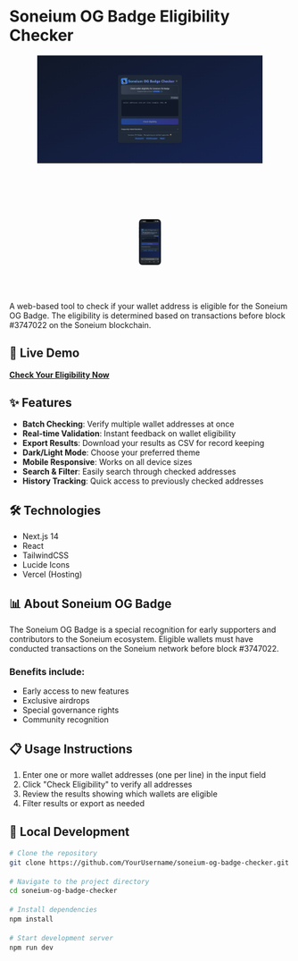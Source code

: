 # Soneium OG Badge Eligibility Checker

<div align="center">
  <img src="app/assets/dekstop.png" alt="Desktop View" style="max-width: 80%; margin-bottom: 20px;">
  <br><br> 
  <img src="app/assets/mobile.png" alt="Mobile View" style="max-width: 8%; margin-top: 60px;"> <!-- Tambahin margin-top langsung di gambar HP -->
</div>

<br><br> 

A web-based tool to check if your wallet address is eligible for the Soneium OG Badge. The eligibility is determined based on transactions before block #3747022 on the Soneium blockchain.

## 🔗 Live Demo

[**Check Your Eligibility Now**](https://soneium-og-badge-checker.vercel.app/)

## ✨ Features

- **Batch Checking**: Verify multiple wallet addresses at once
- **Real-time Validation**: Instant feedback on wallet eligibility
- **Export Results**: Download your results as CSV for record keeping
- **Dark/Light Mode**: Choose your preferred theme
- **Mobile Responsive**: Works on all device sizes
- **Search & Filter**: Easily search through checked addresses
- **History Tracking**: Quick access to previously checked addresses

## 🛠️ Technologies

- Next.js 14
- React
- TailwindCSS
- Lucide Icons
- Vercel (Hosting)

## 📊 About Soneium OG Badge

The Soneium OG Badge is a special recognition for early supporters and contributors to the Soneium ecosystem. Eligible wallets must have conducted transactions on the Soneium network before block #3747022.

### Benefits include:
- Early access to new features
- Exclusive airdrops
- Special governance rights
- Community recognition

## 📋 Usage Instructions

1. Enter one or more wallet addresses (one per line) in the input field
2. Click "Check Eligibility" to verify all addresses
3. Review the results showing which wallets are eligible
4. Filter results or export as needed

## 🚀 Local Development

```bash
# Clone the repository
git clone https://github.com/YourUsername/soneium-og-badge-checker.git

# Navigate to the project directory
cd soneium-og-badge-checker

# Install dependencies
npm install

# Start development server
npm run dev
